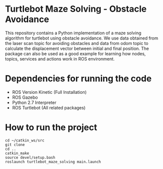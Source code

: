 # Turtlebot Maze Solving - Obstacle Avoidance

This repository contains a Python implementation of a maze solving algorithm for turtlebot using obstacle avoidance. We use data obtained from the laser scan topic for avoiding obstacles and data from odom topic to calculate the displacement vector between initial and final position. The package can also be used as a good example for learning how nodes, topics, services and actions work in ROS environment.

# Dependencies for running the code

- ROS Version Kinetic (Full Installation)
- ROS Gazebo
- Python 2.7 Interpreter
- ROS Turtlebot (All related packages)

# How to run the project
```
cd ~/catkin_ws/src
git clone 
cd ..
catkin_make
source devel/setup.bash
roslaunch turtlebot_maze_solving main.launch
```
